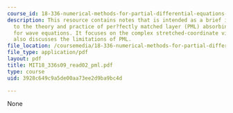 ```yaml
---
course_id: 18-336-numerical-methods-for-partial-differential-equations-spring-2009
description: This resource contains notes that is intended as a brief introduction
  to the theory and practice of per?fectly matched layer (PML) absorbing boundaries
  for wave equations. It focuses on the complex stretched-coordinate viewpoint, and
  also discusses the limitations of PML.
file_location: /coursemedia/18-336-numerical-methods-for-partial-differential-equations-spring-2009/3928c649c9a5de00aa73ee2d9ba9bc4d_MIT18_336s09_read02_pml.pdf
file_type: application/pdf
layout: pdf
title: MIT18_336s09_read02_pml.pdf
type: course
uid: 3928c649c9a5de00aa73ee2d9ba9bc4d

---
```

None